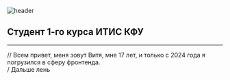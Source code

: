 ![header](https://github.com/user-attachments/assets/a261156b-0890-4022-b579-38566c5c7dc9)

## Студент 1-го курса ИТИС КФУ
***
// Всем привет, меня зовут Витя, мне 17 лет, и только с 2024 года я погрузился в сферу фронтенда.  
/ Дальше лень
